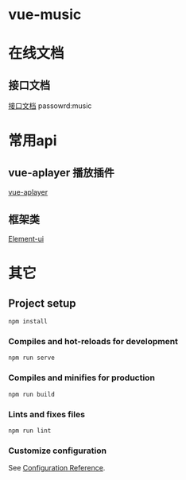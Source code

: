 # vue-music

# 在线文档

## 接口文档
[接口文档](https://www.showdoc.com.cn/1043208427970778) passowrd:music

# 常用api

## vue-aplayer 播放插件
[vue-aplayer](https://github.com/SevenOutman/vue-aplayer/blob/develop/docs/README.zh-CN.md)

## 框架类
[Element-ui](https://element.eleme.cn/#/zh-CN/component/installation)

# 其它


## Project setup
```
npm install
```

### Compiles and hot-reloads for development
```
npm run serve
```

### Compiles and minifies for production
```
npm run build
```

### Lints and fixes files
```
npm run lint
```

### Customize configuration
See [Configuration Reference](https://cli.vuejs.org/config/).
